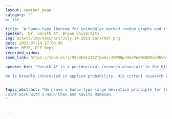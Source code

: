 ```yaml
---
layout: seminar_page
category: ""
n: 155

title: "A Sanov-type theorem for unimodular marked random graphs and its applications"  
speaker:  Dr. Sarath AY, Brown University
img: assets/img/seminars/July-14-2023-SarathAY.png
date: 2023-07-14 17:00:00 
Venue: MP20, ECE dept
recorded_video:
zoom_link: https://zoom.us/j/99506912102?pwd=c3VWNHpJdmZVWXNsNDRxdHhVaTBuZz09

speaker_bio: "Sarath AY is a postdoctoral research associate in the Division of Applied Mathematics at Brown University. He obtained my Ph.D. from the Department of Electrical Communication Engineering at the Indian Institute of Science, Bengaluru, India.

He is broadly interested in applied probability. His current research aims to understand the behavior of interacting particle systems on sparse graphs. His Ph.D. research focused on the study of large-time behavior and metastability in models of mean-field interacting particle systems, with applications to communication networks."


Topic_abstract: "We prove a Sanov-type large deviation principle for the component empirical measures of certain sequences of unimodular random graphs (including Erdos-Renyi and random regular graphs) whose vertices are marked with i.i.d. random variables. Specifically, we show that the rate function can be expressed in a fairly tractable form involving suitable relative entropy functionals. As a corollary, we establish a variational formula for the annealed pressure (or limiting log partition function) for various statistical physics models on sparse random graphs.
Joint work with I-Hsun Chen and Kavita Ramanan.
"


---
```


